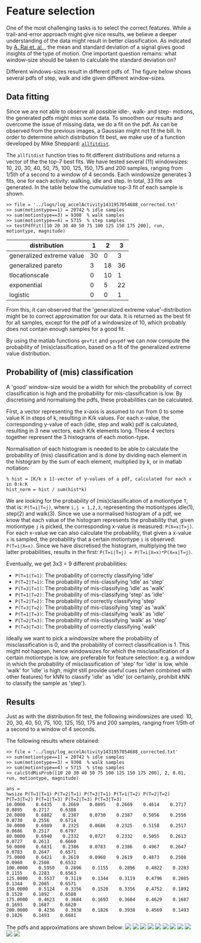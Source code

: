 # Feature selection

One of the most challenging tasks is to select the correct features. While a trail-and-error approach might give nice results, we believe a deeper understanding of the data might result in better classification. As indicated by [A. Rai et. al. ](http://research.microsoft.com/pubs/166309/com273-chintalapudi.pdf), the mean and standard deviation of a signal gives good insights of the type of motion. One important question remains: what window-size should be taken to calculate the standard deviation on? 

Different windows-sizes result in different pdfs of. The figure below shows several pdfs of step, walk and idle given different window-sizes. 

## Data fitting
Since we are not able to observe all possible idle-, walk- and step- motions, the generated pdfs might miss some data. To smoothen our results and overcome the issue of missing data, we do a fit on the pdf. As can be observed from the previous images, a Gaussian might not fit the bill. In order to determine which distribution fit best, we make use of a function developed by Mike Sheppard: [`allfitdist`](http://www.mathworks.com/matlabcentral/fileexchange/34943-fit-all-valid-parametric-probability-distributions-to-data).


The `allfitdist` function tries to fit different distributions and returns a vector of the the top-7 best fits. We have tested several (11) windowsizes: 10, 20, 30, 40, 50, 75, 100, 125, 150, 175 and 200 samples, ranging from 1/5th of a second to a window of 4 seconds. Each windowsize generates 3 fits, one for each activity: walking, idle and step. In total, 33 fits are generated. In the table below the cumulative top-3 fit of each sample is shown.

```
>> file = '../logs/log_accelActivity1431957054688_corrected.txt'
>> sum(motiontype==1) = 20742 % idle samples
>> sum(motiontype==3) = 9308  % walk samples
>> sum(motiontype==4) = 5715  % step samples
>> testPdfFit([10 20 30 40 50 75 100 125 150 175 200], run, motiontype, magnitude)

```

|distribution                 |  1  |  2  |  3  |
| --------------------------- | --- | --- | --- |
| generalized extreme value   |  30 |  0  |  3  |
| generalized pareto          |  3  |  18 |  36 |
| tlocationscale              |  0  |  10 |  1  |
| exponential                 |  0  |  5  |  22 |
| logistic                    |  0  |  0  |  1  |


From this, it can observed that the 'generalized extreme value'-distribution might be to correct approximation for our data. It is returned as the best fit for all samples, except for the pdf of a windowsize of 10, which probably does not contain enough samples for a good fit.

By using the matlab functions `gevfit` and `gevpdf` we can now compute the probability of (mis)classification, based on a fit of the generalized extreme value distribution.

## Probability of (mis) classification

A 'good' window-size would be a width for which the probability of correct classification is high and the probability for mis-classification is low. By discretising and normalising the pdfs, these probabilities can be calculated.

First, a vector representing the x-axis is assumed to run from 0 to some value K in steps of k, resulting in K/k values. For each x-value, the corresponding y-value of each (idle, step and walk) pdf is calculated, resulting in 3 new vectors, each K/k elements long. These 4 vectors together represent the 3 histograms of each motion-type. 

Normalisation of each histogram is needed to be able to calculate the probability of (mis) classification and is done by dividing each element in the histogram by the sum of each element, multiplied by k, or in matlab notiation:

```
% hist = [K/k x 1]-vector of y-values of a pdf, calculated for each x in 0:k:K
hist_norm = hist / sum(hist*k)
```

We are looking for the probability of (mis)classification of a motiontype `T`, that is: `P(T=i|T=j)`, where `i,j = 1,2,3`, representing the motiontypes idle(1), step(2) and walk(3). Since we use a normalised histogram of a pdf, we know that each value of the histogram represents the probability that, given motiontype `j` is picked, the corresponding x-value is measured: `P(X=x|T=j)`. For each x-value we can also calculate the probability, that given a x-value `x` is sampled, the probability that a certain motiontype `i` is observed: `P(T=i|X=x)`. Since we have discretised the histogram, multiplying the two latter probabilities, results in the first: `P(T=i|T=j) = P(T=i|X=x)*P(X=x|T=j)`. 

Eventually, we get 3x3 = 9 different probabilities:
- `P(T=1|T=1)`: The probability of correctly classifying 'idle'
- `P(T=2|T=1)`: The probability of mis-classifying 'idle' as 'step'
- `P(T=3|T=1)`: The probability of mis-classifying 'idle' as 'walk'
- `P(T=1|T=2)`: The probability of mis-classifying 'step' as 'idle'
- `P(T=2|T=2)`: The probability of correctly classifying 'step'
- `P(T=3|T=2)`: The probability of mis-classifying 'step' as 'walk'
- `P(T=1|T=3)`: The probability of mis-classifying 'walk' as 'idle'
- `P(T=2|T=3)`: The probability of mis-classifying 'walk' as 'step'
- `P(T=3|T=3)`: The probability of correctly classifying 'walk'

Ideally we want to pick a windowsize where the probability of misclassification is 0, and the probability of correct classification is 1. This might not happen, hence windowsizes for which the misclassification of a certain motiontype is low, are preferable for feature selection: e.g. a window in which the probability of misclassification of 'step' for 'idle' is low, while 'walk' for 'idle' is high, might still provide useful cues (when combined with other features) for kNN to classify 'idle' as 'idle' (or certainly, prohibit kNN to classify the sample as 'step'). 

## Results

Just as with the distribution fit test, the following windowsizes are used: 10, 20, 30, 40, 50, 75, 100, 125, 150, 175 and 200 samples, ranging from 1/5th of a second to a window of 4 seconds.

The following results where obtained:

```
>> file = '../logs/log_accelActivity1431957054688_corrected.txt'
>> sum(motiontype==1) = 20742 % idle samples
>> sum(motiontype==3) = 9308  % walk samples
>> sum(motiontype==4) = 5715  % step samples
>> calcStdMisProb([10 20 30 40 50 75 100 125 150 175 200], 2, 0.01, run, motiontype, magnitude)

ans =
%wsize P(T=1|T=1) P(T=2|T=1) P(T=3|T=1) P(T=1|T=2) P(T=2|T=2) P(T=3|T=2) P(T=1|T=3) P(T=2|T=3) P(T=3|T=3)
10.0000    0.6435    0.2669    0.0895    0.2669    0.4614    0.2717    0.0895    0.2717    0.6388
20.0000    0.6882    0.2387    0.0730    0.2387    0.5056    0.2556    0.0730    0.2556    0.6714
30.0000    0.6989    0.2325    0.0686    0.2325    0.5158    0.2517    0.0686    0.2517    0.6797
40.0000    0.6940    0.2332    0.0727    0.2332    0.5055    0.2613    0.0727    0.2613    0.6660
50.0000    0.6831    0.2386    0.0783    0.2386    0.4967    0.2647    0.0783    0.2647    0.6571
75.0000    0.6421    0.2619    0.0960    0.2619    0.4873    0.2508    0.0960    0.2508    0.6532
100.0000    0.5950    0.2896    0.1155    0.2896    0.4822    0.2283    0.1155    0.2283    0.6563
125.0000    0.5537    0.3119    0.1344    0.3119    0.4796    0.2085    0.1344    0.2085    0.6571
150.0000    0.5124    0.3356    0.1520    0.3356    0.4752    0.1892    0.1520    0.1892    0.6588
175.0000    0.4623    0.3684    0.1693    0.3684    0.4629    0.1687    0.1693    0.1687    0.6620
200.0000    0.4236    0.3938    0.1826    0.3938    0.4569    0.1493    0.1826    0.1493    0.6681
```

The pdfs and approximations are shown below:
![](figs/std_w10.png|width=150px)
![](figs/std_w20.png|width=150px)
![](figs/std_w30.png|width=150px)
![](figs/std_w40.png|width=150px)
![](figs/std_w50.png|width=150px)
![](figs/std_w75.png|width=150px)
![](figs/std_w100.png|width=150px)
![](figs/std_w125.png|width=150px)
![](figs/std_w150.png|width=150px)
![](figs/std_w175.png|width=150px)
![](figs/std_w200.png|width=150px)

